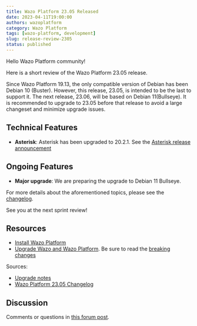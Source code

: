 ```yaml
---
title: Wazo Platform 23.05 Released
date: 2023-04-11T19:00:00
authors: wazoplatform
category: Wazo Platform
tags: [wazo-platform, development]
slug: release-review-2305
status: published
---
```


Hello Wazo Platform community!

Here is a short review of the Wazo Platform 23.05 release.

Since Wazo Platform 19.13, the only compatible version of Debian has been Debian 10 (Buster). However, this release, 23.05, is intended to be the last to support it.
The next release, 23.06, will be based on Debian 11(Bullseye).
It is recommended to upgrade to 23.05 before that release to avoid a large changeset and minimize upgrade issues.

## Technical Features

- **Asterisk**: Asterisk has been upgraded to 20.2.1. See the [Asterisk release announcement](https://www.asterisk.org/asterisk-news/asterisk-20-2-1-now-available/)

## Ongoing Features

- **Major upgrade**: We are preparing the upgrade to Debian 11 Bullseye.

For more details about the aforementioned topics, please see the [changelog](https://wazo-dev.atlassian.net/issues/?jql=project%3DWAZO%20AND%20fixVersion%3D23.05).

See you at the next sprint review!

<!-- truncate -->

## Resources

- [Install Wazo Platform](/use-cases)
- [Upgrade Wazo and Wazo Platform](/uc-doc/upgrade/). Be sure to read the
  [breaking changes](/uc-doc/upgrade/upgrade_notes#23-05)

Sources:

- [Upgrade notes](/uc-doc/upgrade/upgrade_notes#23-05)
- [Wazo Platform 23.05 Changelog](https://wazo-dev.atlassian.net/issues/?jql=project%3DWAZO%20AND%20fixVersion%3D23.05)

## Discussion

Comments or questions in
[this forum post](https://wazo-platform.discourse.group/t/blog-wazo-platform-23-05-released).
